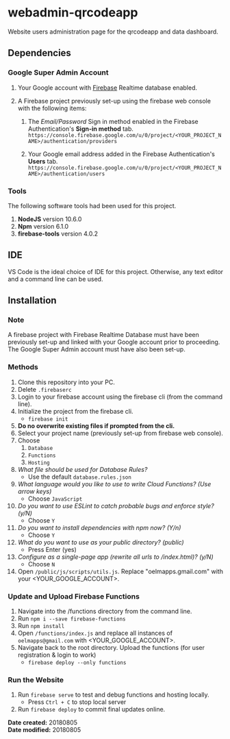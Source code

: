 # webadmin-qrcodeapp
Website users administration page for the qrcodeapp and data dashboard.

## Dependencies

### Google Super Admin Account

1. Your Google account with [Firebase](https://firebase.google.com/) Realtime database enabled.

2. A Firebase project previously set-up using the firebase web console with the following items:

	1. The _Email/Password_ Sign in method enabled in the Firebase Authentication's **Sign-in method** tab.
	`https://console.firebase.google.com/u/0/project/<YOUR_PROJECT_NAME>/authentication/providers` 

	2. Your Google email address added in the Firebase Authentication's **Users** tab.
	`https://console.firebase.google.com/u/0/project/<YOUR_PROJECT_NAME>/authentication/users`

### Tools
The following software tools had been used for this project.

1. **NodeJS** version 10.6.0
2. **Npm** version 6.1.0
3. **firebase-tools** version 4.0.2

## IDE
VS Code is the ideal choice of IDE for this project. Otherwise, any text editor and a command line can be used.

## Installation

### Note
A firebase project with Firebase Realtime Database must have been previously set-up and linked with your Google account prior to proceeding. The Google Super Admin account must have also been set-up.

### Methods

1. Clone this repository into your PC.
2. Delete `.firebaserc`
3. Login to your firebase account using the firebase cli (from the command line).
4. Initialize the project from the firebase cli.
	- `firebase init`
5. **Do no overwrite existing files if prompted from the cli.**
6. Select your project name (previously set-up from firebase web console).
7. Choose
	1. `Database`
	2. `Functions`
	3. `Hosting`
8. _What file should be used for Database Rules?_
	- Use the default `database.rules.json`
9. _What language would you like to use to write Cloud Functions? (Use arrow keys)_
	- Choose `JavaScript`
10. _Do you want to use ESLint to catch probable bugs and enforce style? (y/N)_
	- Choose `Y`
11. _Do you want to install dependencies with npm now? (Y/n)_
	- Choose `Y` 
12. _What do you want to use as your public directory? (public)_ 
	- Press Enter (yes)
13. _Configure as a single-page app (rewrite all urls to /index.html)? (y/N)_ 
	- Choose `N`
14. Open `/public/js/scripts/utils.js`. Replace "oelmapps.gmail.com" with your <YOUR\_GOOGLE\_ACCOUNT>.

### Update and Upload Firebase Functions
1. Navigate into the /functions directory from the command line.
2. Run `npm i --save firebase-functions`
3. Run `npm install`
4. Open `/functions/index.js` and replace all instances of `oelmapps@gmail.com` with <YOUR\_GOOGLE\_ACCOUNT>.
5. Navigate back to the root directory. Upload the functions (for user registration & login to work)
   - `firebase deploy --only functions`

### Run the Website
1. Run `firebase serve` to test and debug functions and hosting locally.
	- Press `Ctrl + C` to stop local server
2. Run `firebase deploy` to commit final updates online.

**Date created:** 20180805<br>
**Date modified:** 20180805